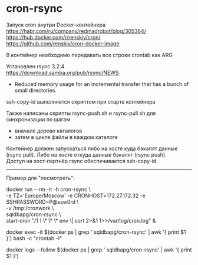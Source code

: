 # cron-rsync

Запуск cron внутри Docker-контейнера<BR>
https://habr.com/ru/company/redmadrobot/blog/305364/<BR>
https://hub.docker.com/r/renskiy/cron/<BR>
https://github.com/renskiy/cron-docker-image<BR>

В контейнер необходимо передавать все строки crontab как ARG<BR>


Установлен rsync 3.2.4<BR>
https://download.samba.org/pub/rsync/NEWS<BR>
- Reduced memory usage for an incremental transfer that has a bunch of small directories.

ssh-copy-id выполняется скриптом при старте контейнера


Также написаны скрипты rsync-push.sh и rsync-pull.sh для синхронизации по шагам<BR>
- вначале дерево каталогов<BR>
- затем в цикле файлы в каждом каталоге<BR>

Контейнер должен запускаться либо на хосте куда бэкапят данные (rsync pull). Либо на хосте откуда данные бэкапят (rsync push).<BR>
Доступ на хост-партнёр rsync обеспечивается ssh-copy-id.


<HR>

Пример для "посмотреть":<BR>

docker run --rm -it -h cron-rsync \\<BR>
  -e TZ='Europe/Moscow' -e CRONHOST=172.27.172.32 -e SSHPASSWORD=P@ssw0rd \\<BR>
  -v /tmp:/cronwork \\<BR>
  sqldbapg/cron-rsync \\<BR>
  start-cron "*/1 \\* \\* \\* \\* env \\| sort 2>&1 1>>/var/log/cron.log" &

docker exec -it $(docker ps | grep ' sqldbapg/cron-rsync' | awk '{ print $1 }') bash -c "crontab -l"

docker logs --follow $(docker ps | grep ' sqldbapg/cron-rsync' | awk '{ print $1 }')
